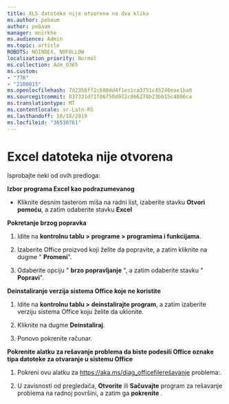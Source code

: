 ```yaml
---
title: XLS datoteka nije otvorena na dva klika
ms.author: pebaum
author: pebaum
manager: mnirkhe
ms.audience: Admin
ms.topic: article
ROBOTS: NOINDEX, NOFOLLOW
localization_priority: Normal
ms.collection: Adm_O365
ms.custom:
- "776"
- "2100015"
ms.openlocfilehash: 7d2356ff2c688dd4f1ec1ca3751c45246eae1ba0
ms.sourcegitcommit: 037331d71f06750d972c0b6278b23bb15c4806ca
ms.translationtype: MT
ms.contentlocale: sr-Latn-RS
ms.lasthandoff: 10/18/2019
ms.locfileid: "36530761"
---
```

# <a name="excel-file-doesnt-open"></a>Excel datoteka nije otvorena

Isprobajte neki od ovih predloga:

**Izbor programa Excel kao podrazumevanog**

* Kliknite desnim tasterom miša na radni list, izaberite stavku **Otvori pomoću**, a zatim odaberite stavku **Excel**

**Pokretanje brzog popravka**

1. Idite na **kontrolnu tablu > programe > programima i funkcijama**.

2. Izaberite Office proizvod koji želite da popravite, a zatim kliknite na dugme " **Promeni**".

3. Odaberite opciju " **brzo popravljanje** ", a zatim odaberite stavku " **Popravi**".

**Deinstaliranje verzija sistema Office koje ne koristite**

1. Idite na **kontrolnu tablu > deinstalirajte program**, a zatim izaberite verziju sistema Office koju želite da uklonite.

2. Kliknite na dugme **Deinstaliraj**.

3. Ponovo pokrenite računar.

**Pokrenite alatku za rešavanje problema da biste podesili Office oznake tipa datoteke za otvaranje u sistemu Office**

1. Pokreni ovu alatku za https://aka.ms/diag_officefilerešavanje problema:.

2. U zavisnosti od pregledača, **Otvorite** ili **Sačuvajte** program za rešavanje problema na radnoj površini, a zatim ga **pokrenite** .
